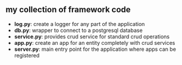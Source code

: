 ## my collection of framework code

- **log.py**: create a logger for any part of the application
- **db.py**: wrapper to connect to a postgresql database
- **service.py**: provides crud service for standard crud operations
- **app.py**: create an app for an entity completely with crud services
- **server.py**: main entry point for the application where apps can be registered
